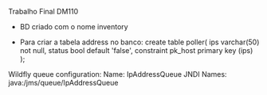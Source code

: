 Trabalho Final DM110

- BD criado com o nome inventory

- Para criar a tabela address no banco:
create table poller(
ips varchar(50) not null,
status bool default 'false',
constraint pk_host primary key (ips)
);

Wildfly queue configuration:
Name: IpAddressQueue
JNDI Names: java:/jms/queue/IpAddressQueue

